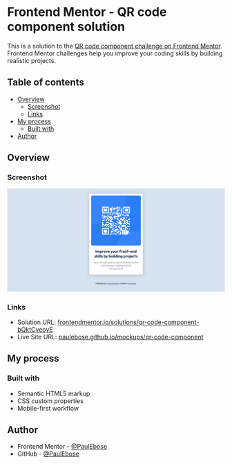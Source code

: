 # Frontend Mentor - QR code component solution

This is a solution to the [QR code component challenge on Frontend Mentor](https://www.frontendmentor.io/challenges/qr-code-component-iux_sIO_H). Frontend Mentor challenges help you improve your coding skills by building realistic projects.

## Table of contents

- [Overview](#overview)
  - [Screenshot](#screenshot)
  - [Links](#links)
- [My process](#my-process)
  - [Built with](#built-with)
- [Author](#author)

## Overview

### Screenshot

![Screenshot](./images/screenshot.png)

### Links

- Solution URL: [frontendmentor.io/solutions/qr-code-component-bQktCveoyE](https://www.frontendmentor.io/solutions/qr-code-component-bQktCveoyE)
- Live Site URL: [paulebose.github.io/mockups/qr-code-component](https://paulebose.github.io/mockups/qr-code-component/)

## My process

### Built with

- Semantic HTML5 markup
- CSS custom properties
- Mobile-first workflow

## Author

- Frontend Mentor - [@PaulEbose](https://www.frontendmentor.io/profile/PaulEbose)
- GitHub - [@PaulEbose](https://github.com/PaulEbose)

